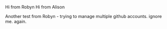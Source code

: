 Hi from Robyn
Hi from Alison

Another test from Robyn - trying to manage multiple github accounts. ignore me. again.
